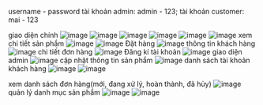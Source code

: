 username - password
tài khoản admin: admin - 123; 
tài khoản customer: mai - 123

giao diện chính
![image](https://github.com/user-attachments/assets/886d1dc1-72dc-4578-a0a6-87df0b49ae40)
![image](https://github.com/user-attachments/assets/3ed9d1ba-0c13-425e-8ca1-a354c6e2316c)
![image](https://github.com/user-attachments/assets/01266a7d-77f0-4485-87b1-5eb052eab544)
![image](https://github.com/user-attachments/assets/88f94570-a712-42e2-b1dc-77dd4cb449fc)
![image](https://github.com/user-attachments/assets/871d5417-f211-491c-8e32-b7b312488d0f)
![image](https://github.com/user-attachments/assets/1fc0e5d4-d7d8-4e03-8a5a-8456adf1e877)
xem chi tiết sản phẩm
![image](https://github.com/user-attachments/assets/b428cd42-ea97-48b3-9015-09dcf875d1f8)
![image](https://github.com/user-attachments/assets/d203e396-9e81-4e56-8fa9-67fe6157716d)
Đặt hàng
![image](https://github.com/user-attachments/assets/e8fdeb8b-c555-4385-90ed-31fff85ca526)
thông tin khách hàng
![image](https://github.com/user-attachments/assets/f32e3c39-cda5-4fd1-bc3b-dd128e6a6b8f)
chi tiết đơn hàng
![image](https://github.com/user-attachments/assets/13e03ff4-686d-4af0-862a-3b626e9f1960)
Đăng kí tài khoản
![image](https://github.com/user-attachments/assets/65abc814-2603-4af5-bdec-903dc775cac1)
giao diện admin
![image](https://github.com/user-attachments/assets/f35364fd-91a7-455b-be58-b9a32f56380d)
cập nhật thông tin sản phẩm
![image](https://github.com/user-attachments/assets/fdc2fee2-958c-476a-b449-f1786f4b4e22)
danh sách tài khoản khách hàng
![image](https://github.com/user-attachments/assets/e60ea333-136c-4258-b7b2-bdfe881690ec)
![image](https://github.com/user-attachments/assets/d4e62890-efce-4f26-a255-74404cb85be7)

xem danh sách đơn hàng(mới, đang xử lý, hoàn thành, đã hủy)
![image](https://github.com/user-attachments/assets/b76bae83-dbf2-4b83-befd-4b66f9e249aa)
quản lý danh mục sản phẩm
![image](https://github.com/user-attachments/assets/44463c85-965a-4ad2-a10d-eeae08d970ea)
![image](https://github.com/user-attachments/assets/ef247fd2-ea68-4b07-8109-7c04fd10dc92)


















